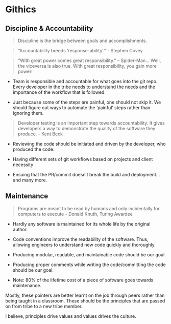 # Githics

## Discipline & Accountability

> Discipline is the bridge between goals and accomplishments.

> “Accountability breeds ‘response-ability’.” - Stephen Covey

> “With great power comes great responsibility.” – Spider-Man… Well, the viceversa is also true. With great responsibility, you gain more power!

- Team is responsible and accountable for what goes into the git repo. Every developer in the tribe needs to understand the needs and the importance of the workflow that is followed. 

- Just because some of the steps are painful, one should not skip it. We should figure out ways to automate the ‘painful’ steps rather than ignoring them.

> Developer testing is an important step towards accountability. It gives developers a way to demonstrate the quality of the software they produce. - Kent Beck

- Reviewing the code should be initiated and driven by the developer, who produced the code.

- Having different sets of git workflows based on projects and client necessity

- Ensuing that the PR/commit doesn’t break the build and deployment… and many more.

## Maintenance

> Programs are meant to be read by humans and only incidentally for computers to execute - Donald Knuth, Turing Awardee

- Hardly any software is maintained for its whole life by the original author.

- Code conventions improve the readability of the software. Thus, allowing engineers to understand new code quickly and thoroughly.

- Producing modular, readable, and maintainable code should be our goal.

- Producing proper comments while writing the code/committing the code should be our goal.

- Note: 80% of the lifetime cost of a piece of software goes towards maintenance.


Mostly, these pointers are better learnt on the job through peers rather than being taught in a classroom. These should be the principles that are passed on from tribe to a new tribe member.

I believe, principles drive values and values drives the culture.
